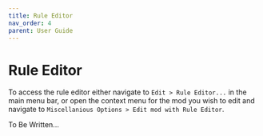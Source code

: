 ```yaml
---
title: Rule Editor
nav_order: 4
parent: User Guide
---
```


# Rule Editor

To access the rule editor either navigate to `Edit > Rule Editor...` in the main menu bar, or open the context menu for the mod you wish to edit and navigate to `Miscellanious Options > Edit mod with Rule Editor`.

To Be Written...
